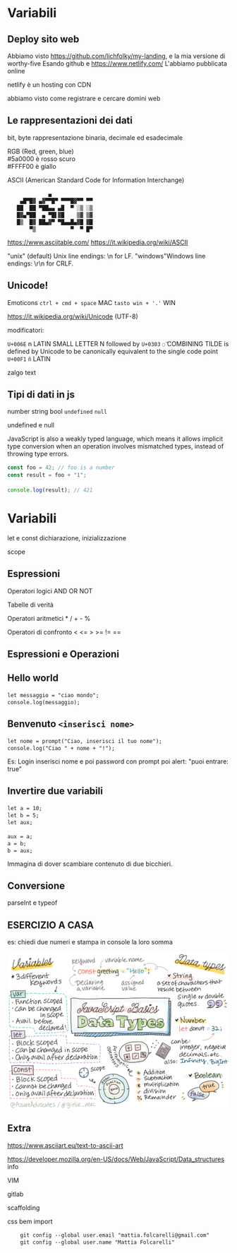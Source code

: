 # Variabili

## Deploy sito web 

Abbiamo visto https://github.com/lichfolky/my-landing,
e la mia versione di worthy-five
Esando github e https://www.netlify.com/
L'abbiamo pubblicata online

netlify è un hosting con CDN 

abbiamo visto come registrare e cercare domini web

## Le rappresentazioni dei dati

bit, byte rappresentazione binaria, decimale ed esadecimale

RGB (Red, green, blue)  
#5a0000 è rosso scuro   
#FFFF00 è giallo  

ASCII (American Standard Code for Information Interchange)

```
             ▄           
    ▄█▀█▓ ▄▓▀▀█▀ ▀▀▀█▓▀▀ ▀▀   
   ██  ██ ▀██▄▄ ▄█  ▀ ░▒ ░▒   
   █▓▄▀██  ▄ ▀█▌▓█    ▒▓ ▒▓   
   █▒  █▓ ██▄▓▀ ▀█▄▄█▄▓█ ▓█   
       ▀▒           ▀  ▀ █▀   
```

https://www.asciitable.com/
https://it.wikipedia.org/wiki/ASCII

"unix" (default) Unix line endings: \n for LF.
"windows"Windows line endings: \r\n for CRLF.

## Unicode!

Emoticons
`ctrl + cmd + space` MAC
`tasto win + '.'` WIN

https://it.wikipedia.org/wiki/Unicode (UTF-8)

modificatori:

`U+006E` n LATIN SMALL LETTER N followed by `U+0303` `◌̃` COMBINING TILDE is defined by Unicode to be canonically equivalent to the single code point `U+00F1` `ñ` LATIN

zalgo text

## Tipi di dati in js

number
string
bool
`undefined`
`null`

undefined e null

JavaScript is also a weakly typed language, which means it allows implicit type conversion when an operation involves mismatched types, instead of throwing type errors.

```js
const foo = 42; // foo is a number
const result = foo + "1"; 

console.log(result); // 421
```

# Variabili

let e const
dichiarazione, inizializzazione

scope

## Espressioni

Operatori logici AND OR NOT

Tabelle di verità

Operatori aritmetici * / + - %

Operatori di confronto < <= > >= != ==

## Espressioni e Operazioni

## Hello world

```
let messaggio = "ciao mondo";
console.log(messaggio);
```

## Benvenuto `<inserisci nome>`

```
let nome = prompt("Ciao, inserisci il tuo nome");
console.log("Ciao " + nome + "!");
```
Es: Login inserisci nome e poi password con prompt
poi alert: "puoi entrare: true"

## Invertire due variabili

```
let a = 10;
let b = 5;
let aux;

aux = a;
a = b;
b = aux;
```

Immagina di dover scambiare contenuto di due bicchieri.

## Conversione

parseInt e typeof

## ESERCIZIO A CASA
es: chiedi due numeri e stampa in console la loro somma

![js tipi dati](/img/webdev101-js-datatypes.png)

## Extra

https://www.asciiart.eu/text-to-ascii-art

https://developer.mozilla.org/en-US/docs/Web/JavaScript/Data_structures info

VIM

gitlab

scaffolding

css bem 
import

```
    git config --global user.email "mattia.folcarelli@gmail.com"
    git config --global user.name "Mattia Folcarelli"
```